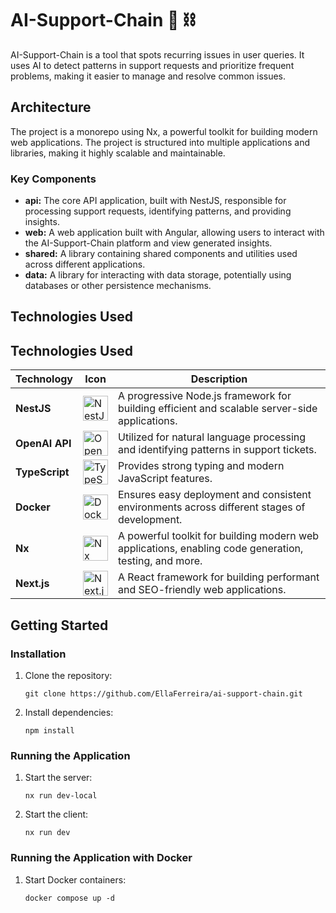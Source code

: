 # AI-Support-Chain 🤖 ⛓️

AI-Support-Chain is a tool that spots recurring issues in user queries. It uses AI to detect patterns in support requests and prioritize frequent problems, making it easier to manage and resolve common issues.

## Architecture

The project is a monorepo using Nx, a powerful toolkit for building modern web applications. The project is structured into multiple applications and libraries, making it highly scalable and maintainable.

### Key Components

* **api:** The core API application, built with NestJS, responsible for processing support requests, identifying patterns, and providing insights.
* **web:** A web application built with Angular, allowing users to interact with the AI-Support-Chain platform and view generated insights.
* **shared:** A library containing shared components and utilities used across different applications.
* **data:** A library for interacting with data storage, potentially using databases or other persistence mechanisms.

## Technologies Used

## Technologies Used

| Technology    | Icon                                                                                          | Description                                                                                             |
| ------------- | --------------------------------------------------------------------------------------------- | ------------------------------------------------------------------------------------------------------- |
| **NestJS**    | <img src="https://nestjs.com/img/logo-small.svg" alt="NestJS Icon" width="40"/>                | A progressive Node.js framework for building efficient and scalable server-side applications.            |
| **OpenAI API**| <img src="https://upload.wikimedia.org/wikipedia/commons/4/4d/OpenAI_Logo.svg" alt="OpenAI Icon" width="40">            | Utilized for natural language processing and identifying patterns in support tickets.                    |
| **TypeScript**| <img src="https://cdn.jsdelivr.net/gh/devicons/devicon/icons/typescript/typescript-original.svg" alt="TypeScript Icon" width="40"/> | Provides strong typing and modern JavaScript features.                                                   |
| **Docker**    | <img src="https://cdn.jsdelivr.net/gh/devicons/devicon/icons/docker/docker-original.svg" alt="Docker Icon" width="40"/>   | Ensures easy deployment and consistent environments across different stages of development.              |
| **Nx**        | <img src="https://cdn.jsdelivr.net/gh/devicons/devicon/icons/nx/nx-original.svg" alt="Nx Icon" width="40"/>    | A powerful toolkit for building modern web applications, enabling code generation, testing, and more.   |
| **Next.js**   | <img src="https://cdn.jsdelivr.net/gh/devicons/devicon/icons/nextjs/nextjs-original.svg" alt="Next.js Icon" width="40"/> | A React framework for building performant and SEO-friendly web applications.                             | 


## Getting Started

### Installation

1. Clone the repository:

   ```
   git clone https://github.com/EllaFerreira/ai-support-chain.git
   ```

2. Install dependencies:

   ```
   npm install
   ```

### Running the Application

1. Start the server:

   ```
   nx run dev-local

2. Start the client:

   ```
   nx run dev
   ```

### Running the Application with Docker

1. Start Docker containers:

   ```
   docker compose up -d
   ```

